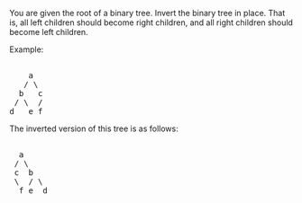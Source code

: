 You are given the root of a binary tree. Invert the binary tree in place. That is, all left children should become right children, and all right children should become left children.

Example:
<pre>

    a
   / \
  b   c
 / \  /
d   e f
</pre>

The inverted version of this tree is as follows:
<pre>

  a
 / \
 c  b
 \  / \
  f e  d
</pre>